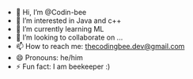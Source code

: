 - 👋 Hi, I’m @Codin-bee
- 👀 I’m interested in Java and c++
- 🌱 I’m currently learning ML
- 💞️ I’m looking to collaborate on ...
- 📫 How to reach me: thecodingbee.dev@gmail.com
- 😄 Pronouns: he/him
- ⚡ Fun fact: I am beekeeper :)

<!---
Codin-bee/Codin-bee is a ✨ special ✨ repository because its `README.md` (this file) appears on your GitHub profile.
You can click the Preview link to take a look at your changes.
--->
